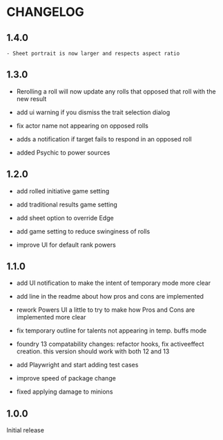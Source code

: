 # CHANGELOG

## 1.4.0

    - Sheet portrait is now larger and respects aspect ratio

## 1.3.0

- Rerolling a roll will now update any rolls that opposed that roll with the new result

- add ui warning if you dismiss the trait selection dialog

- fix actor name not appearing on opposed rolls

- adds a notification if target fails to respond in an opposed roll

- added Psychic to power sources

## 1.2.0

- add rolled initiative game setting

- add traditional results game setting

- add sheet option to override Edge

- add game setting to reduce swinginess of rolls

- improve UI for default rank powers

## 1.1.0

- add UI notification to make the intent of temporary mode more clear

- add line in the readme about how pros and cons are implemented

- rework Powers UI a little to try to make how Pros and Cons are implemented more clear

- fix temporary outline for talents not appearing in temp. buffs mode

- foundry 13 compatability changes: refactor hooks, fix activeeffect creation. this version should work with both 12 and 13

- add Playwright and start adding test cases

- improve speed of package change

- fixed applying damage to minions


## 1.0.0

Initial release
